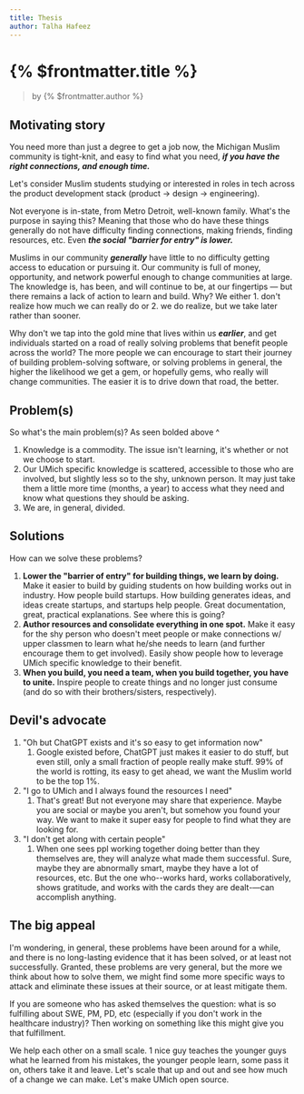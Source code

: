 ```yaml
---
title: Thesis
author: Talha Hafeez
---
```


# {% $frontmatter.title %}

> by {% $frontmatter.author %}

## Motivating story

You need more than just a degree to get a job now, the Michigan Muslim community is tight-knit, and easy to find what you need, **_if you have the right connections, and enough time._**

Let's consider Muslim students studying or interested in roles in tech across the product development stack (product → design → engineering).

Not everyone is in-state, from Metro Detroit, well-known family. What's the purpose in saying this? Meaning that those who do have these things generally do not have difficulty finding connections, making friends, finding resources, etc. Even **_the social "barrier for entry" is lower._**

Muslims in our community **_generally_** have little to no difficulty getting access to education or pursuing it. Our community is full of money, opportunity, and network powerful enough to change communities at large. The knowledge is, has been, and will continue to be, at our fingertips — but there remains a lack of action to learn and build. Why? We either 1. don't realize how much we can really do or 2. we do realize, but we take later rather than sooner.

Why don't we tap into the gold mine that lives within us **_earlier_**, and get individuals started on a road of really solving problems that benefit people across the world? The more people we can encourage to start their journey of building problem-solving software, or solving problems in general, the higher the likelihood we get a gem, or hopefully gems, who really will change communities. The easier it is to drive down that road, the better.

## Problem(s)

So what's the main problem(s)? As seen bolded above ^

1. Knowledge is a commodity. The issue isn't learning, it's whether or not we choose to start.
2. Our UMich specific knowledge is scattered, accessible to those who are involved, but slightly less so to the shy, unknown person. It may just take them a little more time (months, a year) to access what they need and know what questions they should be asking.
3. We are, in general, divided.

## Solutions

How can we solve these problems?

1. **Lower the "barrier of entry" for building things, we learn by doing.** Make it easier to build by guiding students on how building works out in industry. How people build startups. How building generates ideas, and ideas create startups, and startups help people. Great documentation, great, practical explanations. See where this is going?
2. **Author resources and consolidate everything in one spot.** Make it easy for the shy person who doesn't meet people or make connections w/ upper classmen to learn what he/she needs to learn (and further encourage them to get involved). Easily show people how to leverage UMich specific knowledge to their benefit.
3. **When you build, you need a team, when you build together, you have to unite.** Inspire people to create things and no longer just consume (and do so with their brothers/sisters, respectively).

## Devil's advocate

1. "Oh but ChatGPT exists and it's so easy to get information now"
   1. Google existed before, ChatGPT just makes it easier to do stuff, but even still, only a small fraction of people really make stuff. 99% of the world is rotting, its easy to get ahead, we want the Muslim world to be the top 1%.
2. "I go to UMich and I always found the resources I need"
   1. That's great! But not everyone may share that experience. Maybe you are social or maybe you aren't, but somehow you found your way. We want to make it super easy for people to find what they are looking for.
3. "I don't get along with certain people"
   1. When one sees ppl working together doing better than they themselves are, they will analyze what made them successful. Sure, maybe they are abnormally smart, maybe they have a lot of resources, etc. But the one who--works hard, works collaboratively, shows gratitude, and works with the cards they are dealt-—can accomplish anything.

## The big appeal

I'm wondering, in general, these problems have been around for a while, and there is no long-lasting evidence that it has been solved, or at least not successfully. Granted, these problems are very general, but the more we think about how to solve them, we might find some more specific ways to attack and eliminate these issues at their source, or at least mitigate them.

If you are someone who has asked themselves the question: what is so fulfilling about SWE, PM, PD, etc (especially if you don't work in the healthcare industry)? Then working on something like this might give you that fulfillment.

We help each other on a small scale. 1 nice guy teaches the younger guys what he learned from his mistakes, the younger people learn, some pass it on, others take it and leave. Let's scale that up and out and see how much of a change we can make. Let's make UMich open source.
